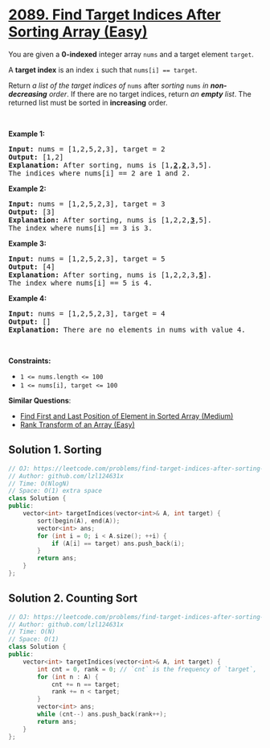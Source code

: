 # [2089. Find Target Indices After Sorting Array (Easy)](https://leetcode.com/problems/find-target-indices-after-sorting-array/)

<p>You are given a <strong>0-indexed</strong> integer array <code>nums</code> and a target element <code>target</code>.</p>

<p>A <strong>target index</strong> is an index <code>i</code> such that <code>nums[i] == target</code>.</p>

<p>Return <em>a list of the target indices of</em> <code>nums</code> after<em> sorting </em><code>nums</code><em> in <strong>non-decreasing</strong> order</em>. If there are no target indices, return <em>an <strong>empty</strong> list</em>. The returned list must be sorted in <strong>increasing</strong> order.</p>

<p>&nbsp;</p>
<p><strong>Example 1:</strong></p>

<pre><strong>Input:</strong> nums = [1,2,5,2,3], target = 2
<strong>Output:</strong> [1,2]
<strong>Explanation:</strong> After sorting, nums is [1,<u><strong>2</strong></u>,<u><strong>2</strong></u>,3,5].
The indices where nums[i] == 2 are 1 and 2.
</pre>

<p><strong>Example 2:</strong></p>

<pre><strong>Input:</strong> nums = [1,2,5,2,3], target = 3
<strong>Output:</strong> [3]
<strong>Explanation:</strong> After sorting, nums is [1,2,2,<u><strong>3</strong></u>,5].
The index where nums[i] == 3 is 3.
</pre>

<p><strong>Example 3:</strong></p>

<pre><strong>Input:</strong> nums = [1,2,5,2,3], target = 5
<strong>Output:</strong> [4]
<strong>Explanation:</strong> After sorting, nums is [1,2,2,3,<u><strong>5</strong></u>].
The index where nums[i] == 5 is 4.
</pre>

<p><strong>Example 4:</strong></p>

<pre><strong>Input:</strong> nums = [1,2,5,2,3], target = 4
<strong>Output:</strong> []
<strong>Explanation:</strong> There are no elements in nums with value 4.
</pre>

<p>&nbsp;</p>
<p><strong>Constraints:</strong></p>

<ul>
	<li><code>1 &lt;= nums.length &lt;= 100</code></li>
	<li><code>1 &lt;= nums[i], target &lt;= 100</code></li>
</ul>


**Similar Questions**:
* [Find First and Last Position of Element in Sorted Array (Medium)](https://leetcode.com/problems/find-first-and-last-position-of-element-in-sorted-array/)
* [Rank Transform of an Array (Easy)](https://leetcode.com/problems/rank-transform-of-an-array/)

## Solution 1. Sorting

```cpp
// OJ: https://leetcode.com/problems/find-target-indices-after-sorting-array/
// Author: github.com/lzl124631x
// Time: O(NlogN)
// Space: O(1) extra space
class Solution {
public:
    vector<int> targetIndices(vector<int>& A, int target) {
        sort(begin(A), end(A));
        vector<int> ans;
        for (int i = 0; i < A.size(); ++i) {
            if (A[i] == target) ans.push_back(i);
        }
        return ans;
    }
};
```

## Solution 2. Counting Sort

```cpp
// OJ: https://leetcode.com/problems/find-target-indices-after-sorting-array/
// Author: github.com/lzl124631x
// Time: O(N)
// Space: O(1)
class Solution {
public:
    vector<int> targetIndices(vector<int>& A, int target) {
        int cnt = 0, rank = 0; // `cnt` is the frequency of `target`, `rank` is the sum of frequencies of all numbers < target
        for (int n : A) {
            cnt += n == target;
            rank += n < target;
        }
        vector<int> ans;
        while (cnt--) ans.push_back(rank++);
        return ans;
    }
};
```